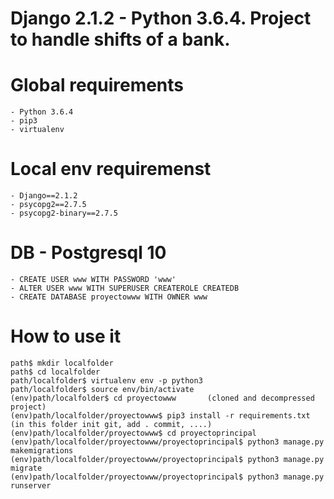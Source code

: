 # Django 2.1.2 - Python 3.6.4. Project to handle shifts of a bank.

# Global requirements
	- Python 3.6.4
	- pip3
	- virtualenv

# Local env requiremenst
	- Django==2.1.2
	- psycopg2==2.7.5
	- psycopg2-binary==2.7.5

# DB - Postgresql 10
	- CREATE USER www WITH PASSWORD 'www'
	- ALTER USER www WITH SUPERUSER CREATEROLE CREATEDB
	- CREATE DATABASE proyectowww WITH OWNER www

# How to use it
	path$ mkdir localfolder
	path$ cd localfolder
	path/localfolder$ virtualenv env -p python3
	path/localfolder$ source env/bin/activate
	(env)path/localfolder$ cd proyectowww       (cloned and decompressed project) 
	(env)path/localfolder/proyectowww$ pip3 install -r requirements.txt    (in this folder init git, add . commit, ....)
	(env)path/localfolder/proyectowww$ cd proyectoprincipal
	(env)path/localfolder/proyectowww/proyectoprincipal$ python3 manage.py makemigrations
	(env)path/localfolder/proyectowww/proyectoprincipal$ python3 manage.py migrate
	(env)path/localfolder/proyectowww/proyectoprincipal$ python3 manage.py runserver